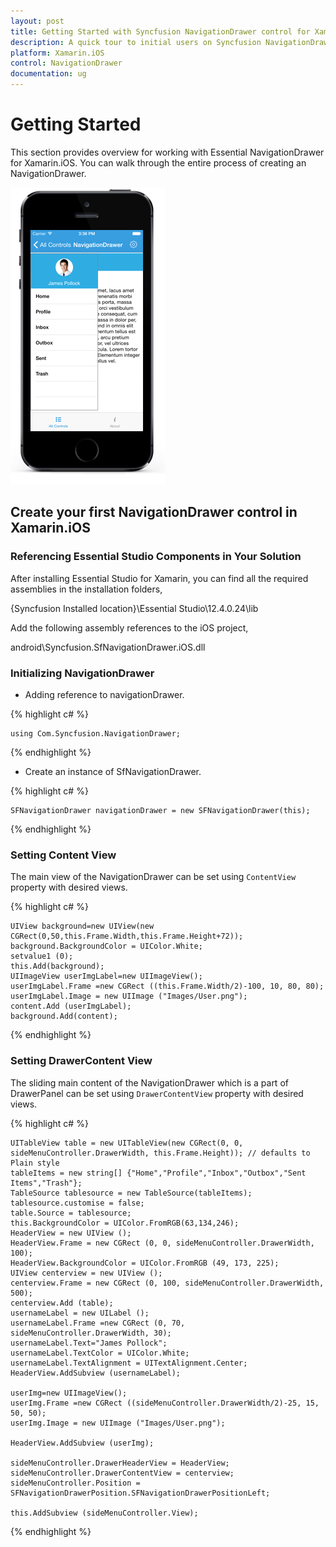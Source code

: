 ```yaml
---
layout: post
title: Getting Started with Syncfusion NavigationDrawer control for Xamarin.iOS
description: A quick tour to initial users on Syncfusion NavigationDrawer control for Xamarin.iOS platform
platform: Xamarin.iOS
control: NavigationDrawer
documentation: ug
---
```


# Getting Started

This section provides overview for working with Essential NavigationDrawer for Xamarin.iOS. You can walk through the entire process of creating an NavigationDrawer.

![](images/getting-started.png)

## Create your first NavigationDrawer control in Xamarin.iOS

### Referencing Essential Studio Components in Your Solution

After installing Essential Studio for Xamarin, you can find all the required assemblies in the installation folders,

{Syncfusion Installed location}\Essential Studio\12.4.0.24\lib

Add the following assembly references to the iOS project,

android\Syncfusion.SfNavigationDrawer.iOS.dll

### Initializing NavigationDrawer

* Adding reference to navigationDrawer.

{% highlight c# %}

	using Com.Syncfusion.NavigationDrawer; 

{% endhighlight %}

* Create an instance of SfNavigationDrawer.

{% highlight c# %}

	SFNavigationDrawer navigationDrawer = new SFNavigationDrawer(this);
	
{% endhighlight %}


### Setting Content View

The main view of the NavigationDrawer can be set using `ContentView` property with desired views.

{% highlight c# %}

	UIView background=new UIView(new CGRect(0,50,this.Frame.Width,this.Frame.Height+72));
	background.BackgroundColor = UIColor.White;
	setvalue1 (0);
	this.Add(background);
	UIImageView userImgLabel=new UIImageView();
	userImgLabel.Frame =new CGRect ((this.Frame.Width/2)-100, 10, 80, 80);
	userImgLabel.Image = new UIImage ("Images/User.png");
	content.Add (userImgLabel);
	background.Add(content);

{% endhighlight %}

### Setting DrawerContent View

The sliding main content of the NavigationDrawer which is a part of DrawerPanel can be set using `DrawerContentView` property with desired views.

{% highlight c# %}

	UITableView table = new UITableView(new CGRect(0, 0, sideMenuController.DrawerWidth, this.Frame.Height)); // defaults to Plain style
	tableItems = new string[] {"Home","Profile","Inbox","Outbox","Sent Items","Trash"};
	TableSource tablesource = new TableSource(tableItems);
	tablesource.customise = false;
	table.Source = tablesource;
	this.BackgroundColor = UIColor.FromRGB(63,134,246);
	HeaderView = new UIView ();
	HeaderView.Frame = new CGRect (0, 0, sideMenuController.DrawerWidth, 100);
	HeaderView.BackgroundColor = UIColor.FromRGB (49, 173, 225);
	UIView centerview = new UIView ();
	centerview.Frame = new CGRect (0, 100, sideMenuController.DrawerWidth, 500);
	centerview.Add (table);
	usernameLabel = new UILabel ();
	usernameLabel.Frame =new CGRect (0, 70, sideMenuController.DrawerWidth, 30);
	usernameLabel.Text="James Pollock";
	usernameLabel.TextColor = UIColor.White;
	usernameLabel.TextAlignment = UITextAlignment.Center;
	HeaderView.AddSubview (usernameLabel);

	userImg=new UIImageView();
	userImg.Frame =new CGRect ((sideMenuController.DrawerWidth/2)-25, 15, 50, 50);
	userImg.Image = new UIImage ("Images/User.png");

	HeaderView.AddSubview (userImg);

	sideMenuController.DrawerHeaderView = HeaderView;
	sideMenuController.DrawerContentView = centerview;
	sideMenuController.Position = SFNavigationDrawerPosition.SFNavigationDrawerPositionLeft;

	this.AddSubview (sideMenuController.View);

{% endhighlight %}